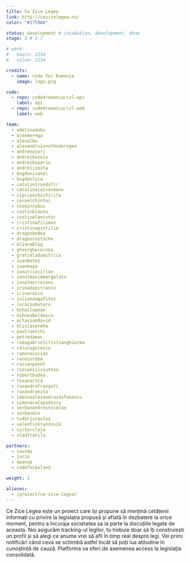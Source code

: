 ```yaml
---
title: Ce Zice Legea
link: http://cezicelegea.ro/
color: "#1759A6"

status: development # incubation, development, done
stage: 2 # 1-7

# work:
#   hours: 1234
#   value: 1234

credits:
  - name: Code for Romania
    image: logo.png

code:
  - repo: code4romania/czl-api
    label: api
  - repo: code4romania/czl-web
    label: web

team:
  - adelinadabu
  - alexmorega
  - alexalbu
  - alexandruionuthodorogea
  - andreeajurj
  - andreibosoiu
  - andreibouariu
  - andreiionita
  - bogdanivanel
  - bogdanluca
  - catalintrandafir
  - catalinacajvaneanu
  - ciprianchichirita
  - cornelchintoi
  - cosmincebuc
  - costinbleotu
  - costinelanistor
  - cristinafilimon
  - cristinapintilie
  - dragosbodea
  - dragoscostache
  - elianablag
  - gheorghecornea
  - gratieladumitrica
  - ioanbotez
  - ioanmaga
  - ionutciocirlan
  - ionutmaximmargelatu
  - ionutmorcosanu
  - irinadumitrascu
  - irinaraicu
  - iulianaagafitei
  - lucaciubotaru
  - mihailupoae
  - mihneabeldescu
  - octaviandavid
  - oliviavereha
  - paulraetchi
  - petredamoc
  - radugabrielcristianghiorma
  - ralucagolescu
  - ramonacocias
  - raresurdea
  - razvanpavel
  - razvansilviutosa
  - robertbadea
  - roxanaroca
  - ruxandrafrangeti
  - ruxandranita
  - sabinaalexandrastefanescu
  - simonacalapodescu
  - serbanandreinicolae
  - serbandin
  - tudorjuravlea
  - valentinkrancevik
  - victorcleja
  - vladfratila

partners:
  - vaurma
  - jurio
  - openup
  - codeforpoland

weight: 1

aliases:
  - /proiect/ce-zice-legea/
---
```

Ce Zice Legea este un proiect care își propune să mențină cetățenii informați cu privire la legislația propusă și aflată în dezbatere la orice moment, pentru a încuraja societatea sa ia parte la discuțiile legate de aceasta. Noi asigurăm tracking-ul legilor, tu trebuie doar să îți construiești un profil și să alegi ce anume vrei să afli în timp real despre legi. Vei primi notificări când ceva se schimbă astfel încât să poți lua atitudine în cunoștință de cauză. Platforma va oferi de asemenea access la legislația consolidată.
